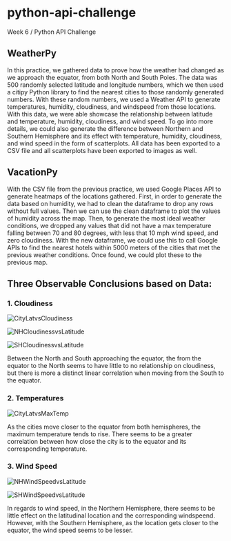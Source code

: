 # python-api-challenge
Week 6 / Python API Challenge

## WeatherPy
In this practice, we gathered data to prove how the weather had changed as we approach the equator, from both North and South Poles. The data was 500 randomly selected latitude  and longitude numbers, which we then used a citipy Python library to find the nearest cities to those randomly generated numbers. With these random numbers, we used a Weather API to generate temperatures, humidity, cloudiness, and windspeed from those locations. With this data, we were able showcase the relationship between latitude and temperature, humidity, cloudiness, and wind speed. To go into more details, we could also generate the difference between Northern and Southern Hemisphere and its effect with temperature, humidity, cloudiness, and wind speed in the form of scatterplots. All data has been exported to a CSV file and all scatterplots have been exported to images as well.

## VacationPy
With the CSV file from the previous practice, we used Google Places API to generate heatmaps of the locations gathered. First, in order to generate the data based on humidity, we had to clean the dataframe to drop any rows without full values. Then we can use the clean dataframe to plot the values of humidity across the map. Then, to generate the most ideal weather conditions, we dropped any values that did not have a max temperature falling between 70 and 80 degrees, with less that 10 mph wind speed, and zero cloudiness. With the new dataframe, we could use this to call Google APIs to find the nearest hotels within 5000 meters of the cities that met the previous weather conditions. Once found, we could plot these to the previous map.

## Three Observable Conclusions based on Data:
### 1. Cloudiness
![CityLatvsCloudiness](https://user-images.githubusercontent.com/65466578/93414030-1d4a9080-f866-11ea-862a-0982c894a258.png)

![NHCloudinessvsLatitude](https://user-images.githubusercontent.com/65466578/93414027-1d4a9080-f866-11ea-9c11-c6543a4b2d48.png)

![SHCloudinessvsLatitude](https://user-images.githubusercontent.com/65466578/93414025-1cb1fa00-f866-11ea-9534-ff9c54d671f4.png)

Between the North and South approaching the equator, the from the equator to the North seems to have little to no relationship on cloudiness, but there is more a distinct linear correlation when moving from the South to the equator. 

### 2. Temperatures
![CityLatvsMaxTemp](https://user-images.githubusercontent.com/65466578/93414075-34897e00-f866-11ea-89fa-89c241f42ab8.png)

As the cities move closer to the equator from both hemispheres, the maximum temperature tends to rise. There seems to be a greater correlation between how close the city is to the equator and its corresponding temperature. 

### 3. Wind Speed
![NHWindSpeedvsLatitude](https://user-images.githubusercontent.com/65466578/93414099-41a66d00-f866-11ea-874c-d87b840d2f8d.png)

![SHWindSpeedvsLatitude](https://user-images.githubusercontent.com/65466578/93414100-423f0380-f866-11ea-8599-9086b30e4685.png)

In regards to wind speed, in the Northern Hemisphere, there seems to be little effect on the latitudinal location and the corresponding windspeend. However, with the Southern Hemisphere, as the location gets closer to the equator, the wind speed seems to be lesser. 

